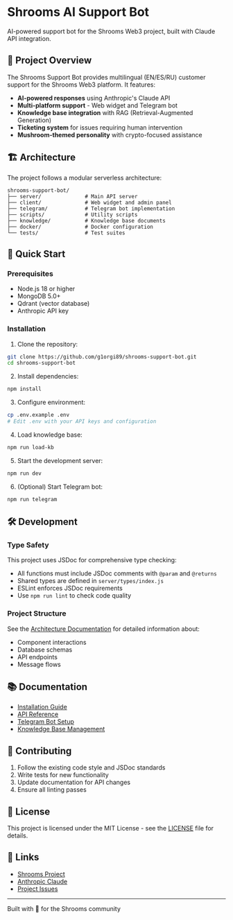 # Shrooms AI Support Bot

AI-powered support bot for the Shrooms Web3 project, built with Claude API integration.

## 🍄 Project Overview

The Shrooms Support Bot provides multilingual (EN/ES/RU) customer support for the Shrooms Web3 platform. It features:

- **AI-powered responses** using Anthropic's Claude API
- **Multi-platform support** - Web widget and Telegram bot
- **Knowledge base integration** with RAG (Retrieval-Augmented Generation)
- **Ticketing system** for issues requiring human intervention
- **Mushroom-themed personality** with crypto-focused assistance

## 🏗️ Architecture

The project follows a modular serverless architecture:

```
shrooms-support-bot/
├── server/              # Main API server
├── client/              # Web widget and admin panel
├── telegram/            # Telegram bot implementation
├── scripts/             # Utility scripts
├── knowledge/           # Knowledge base documents
├── docker/              # Docker configuration
└── tests/               # Test suites
```

## 🚀 Quick Start

### Prerequisites

- Node.js 18 or higher
- MongoDB 5.0+
- Qdrant (vector database)
- Anthropic API key

### Installation

1. Clone the repository:
```bash
git clone https://github.com/g1orgi89/shrooms-support-bot.git
cd shrooms-support-bot
```

2. Install dependencies:
```bash
npm install
```

3. Configure environment:
```bash
cp .env.example .env
# Edit .env with your API keys and configuration
```

4. Load knowledge base:
```bash
npm run load-kb
```

5. Start the development server:
```bash
npm run dev
```

6. (Optional) Start Telegram bot:
```bash
npm run telegram
```

## 🛠️ Development

### Type Safety

This project uses JSDoc for comprehensive type checking:

- All functions must include JSDoc comments with `@param` and `@returns`
- Shared types are defined in `server/types/index.js`
- ESLint enforces JSDoc requirements
- Use `npm run lint` to check code quality

### Project Structure

See the [Architecture Documentation](./docs/ARCHITECTURE.md) for detailed information about:
- Component interactions
- Database schemas
- API endpoints
- Message flows

## 📚 Documentation

- [Installation Guide](./docs/INSTALLATION.md)
- [API Reference](./docs/API.md)
- [Telegram Bot Setup](./docs/TELEGRAM.md)
- [Knowledge Base Management](./docs/KNOWLEDGE_BASE.md)

## 🤝 Contributing

1. Follow the existing code style and JSDoc standards
2. Write tests for new functionality
3. Update documentation for API changes
4. Ensure all linting passes

## 📄 License

This project is licensed under the MIT License - see the [LICENSE](LICENSE) file for details.

## 🔗 Links

- [Shrooms Project](https://shrooms.io)
- [Anthropic Claude](https://www.anthropic.com)
- [Project Issues](https://github.com/g1orgi89/shrooms-support-bot/issues)

---

Built with 🍄 for the Shrooms community
